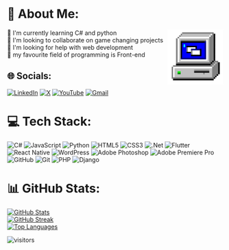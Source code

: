 # 💫 About Me:
<img align="right" alt="PC GIF" src="https://github.com/Revisto/Revisto/blob/master/Assets/PC.gif" width="130" />
🌱 I'm currently learning C# and python<br>🤝 I'm looking to collaborate on game changing projects<br>🔭 I'm looking for help with web development<br>👾 my favourite field of programming is Front-end<br>


## 🌐 Socials:
[![LinkedIn](https://img.shields.io/badge/LinkedIn-%230077B5.svg?logo=linkedin&logoColor=white)](https://linkedin.com/in/ehsan-marmazi) [![X](https://img.shields.io/badge/X-%23333.svg?logo=X&logoColor=white)](https://x.com/@Ehsanmarmazi) [![YouTube](https://img.shields.io/badge/YouTube-%23FF0000.svg?logo=YouTube&logoColor=white)](https://youtube.com/@ehsanmarmazi) [![Gmail](https://img.shields.io/badge/Gmail-%23006400.svg?logo=Gmail&logoColor=white)](mailto:ehsanmarmazi@gmail.com)




# 💻 Tech Stack:
![C#](https://img.shields.io/badge/c%23-%23239120.svg?style=flat&logo=csharp&logoColor=white) ![JavaScript](https://img.shields.io/badge/javascript-%23323330.svg?style=flat&logo=javascript&logoColor=%23F7DF1E) ![Python](https://img.shields.io/badge/python-3670A0?style=flat&logo=python&logoColor=ffdd54) ![HTML5](https://img.shields.io/badge/html5-%23E34F26.svg?style=flat&logo=html5&logoColor=white) ![CSS3](https://img.shields.io/badge/css3-%231572B6.svg?style=flat&logo=css3&logoColor=white) ![.Net](https://img.shields.io/badge/.NET-5C2D91?style=flat&logo=.net&logoColor=white) ![Flutter](https://img.shields.io/badge/Flutter-%2302569B.svg?style=flat&logo=Flutter&logoColor=white) ![React Native](https://img.shields.io/badge/react_native-%2320232a.svg?style=flat&logo=react&logoColor=%2361DAFB) ![WordPress](https://img.shields.io/badge/WordPress-%23117AC9.svg?style=flat&logo=WordPress&logoColor=white) ![Adobe Photoshop](https://img.shields.io/badge/adobe%20photoshop-%2331A8FF.svg?style=flat&logo=adobe%20photoshop&logoColor=white) ![Adobe Premiere Pro](https://img.shields.io/badge/Adobe%20Premiere%20Pro-9999FF.svg?style=flat&logo=Adobe%20Premiere%20Pro&logoColor=white) ![GitHub](https://img.shields.io/badge/github-%23121011.svg?style=flat&logo=github&logoColor=white) ![Git](https://img.shields.io/badge/git-%23F05033.svg?style=flat&logo=git&logoColor=white) ![PHP](https://img.shields.io/badge/php-%23777BB4.svg?style=flat&logo=php&logoColor=white) ![Django](https://img.shields.io/badge/django-%23092E20.svg?style=flat&logo=django&logoColor=white)
# 📊 GitHub Stats:
<a href="https://github.com/Ehsanmarmazi">
  <img src="https://github-readme-stats.vercel.app/api?username=Ehsanmarmazi&theme=github_dark&hide_border=false&include_all_commits=true&count_private=false" alt="GitHub Stats" />
</a>
<br/>
<a href="https://github.com/Ehsanmarmazi">
  <img src="https://github-readme-streak-stats.herokuapp.com/?user=Ehsanmarmazi&theme=github_dark&hide_border=false" alt="GitHub Streak" />
</a>
<br/>
<a href="https://github.com/Ehsanmarmazi">
  <img src="https://github-readme-stats.vercel.app/api/top-langs/?username=Ehsanmarmazi&theme=github_dark&hide_border=false&include_all_commits=true&count_private=false&layout=compact" alt="Top Languages" />
</a>



![visitors](https://visitor-badge.laobi.icu/badge?page_id=Ehsanmarmazi)
